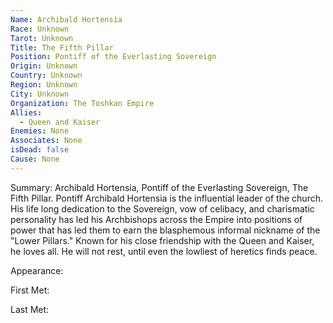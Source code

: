 ```yaml
---
Name: Archibald Hortensia
Race: Unknown
Tarot: Unknown
Title: The Fifth Pillar
Position: Pontiff of the Everlasting Sovereign
Origin: Unknown
Country: Unknown
Region: Unknown
City: Unknown
Organization: The Toshkan Empire
Allies:
  - Queen and Kaiser
Enemies: None
Associates: None
isDead: false
Cause: None
---
```

Summary:
Archibald Hortensia, Pontiff of the Everlasting Sovereign, The Fifth Pillar. Pontiff Archibald Hortensia is the influential leader of the church. His life long dedication to the Sovereign, vow of celibacy, and charismatic personality has led his Archbishops across the Empire into positions of power that has led them to earn the blasphemous informal nickname of the "Lower Pillars." Known for his close friendship with the Queen and Kaiser, he loves all. He will not rest, until even the lowliest of heretics finds peace. 

Appearance: 

First Met: 

Last Met: 


